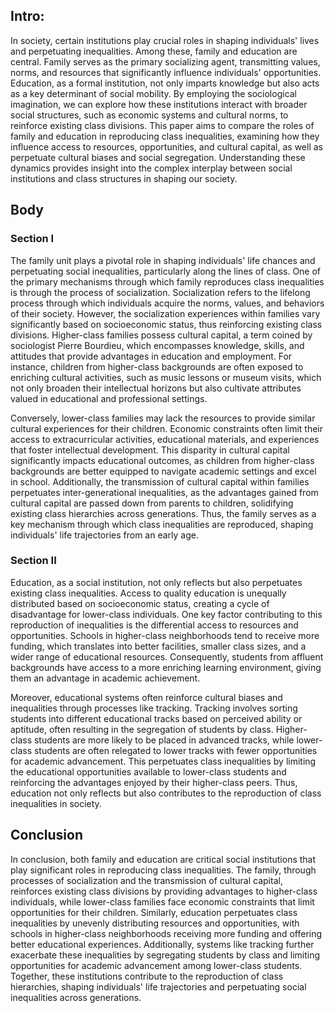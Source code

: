## Intro:
In society, certain institutions play crucial roles in shaping individuals' lives and perpetuating inequalities. Among these, family and education are central. Family serves as the primary socializing agent, transmitting values, norms, and resources that significantly influence individuals' opportunities. Education, as a formal institution, not only imparts knowledge but also acts as a key determinant of social mobility. By employing the sociological imagination, we can explore how these institutions interact with broader social structures, such as economic systems and cultural norms, to reinforce existing class divisions. This paper aims to compare the roles of family and education in reproducing class inequalities, examining how they influence access to resources, opportunities, and cultural capital, as well as perpetuate cultural biases and social segregation. Understanding these dynamics provides insight into the complex interplay between social institutions and class structures in shaping our society.

## Body
### Section I
The family unit plays a pivotal role in shaping individuals' life chances and perpetuating social inequalities, particularly along the lines of class. One of the primary mechanisms through which family reproduces class inequalities is through the process of socialization. Socialization refers to the lifelong process through which individuals acquire the norms, values, and behaviors of their society. However, the socialization experiences within families vary significantly based on socioeconomic status, thus reinforcing existing class divisions. Higher-class families possess cultural capital, a term coined by sociologist Pierre Bourdieu, which encompasses knowledge, skills, and attitudes that provide advantages in education and employment. For instance, children from higher-class backgrounds are often exposed to enriching cultural activities, such as music lessons or museum visits, which not only broaden their intellectual horizons but also cultivate attributes valued in educational and professional settings.

Conversely, lower-class families may lack the resources to provide similar cultural experiences for their children. Economic constraints often limit their access to extracurricular activities, educational materials, and experiences that foster intellectual development. This disparity in cultural capital significantly impacts educational outcomes, as children from higher-class backgrounds are better equipped to navigate academic settings and excel in school. Additionally, the transmission of cultural capital within families perpetuates inter-generational inequalities, as the advantages gained from cultural capital are passed down from parents to children, solidifying existing class hierarchies across generations. Thus, the family serves as a key mechanism through which class inequalities are reproduced, shaping individuals' life trajectories from an early age.

### Section II
Education, as a social institution, not only reflects but also perpetuates existing class inequalities. Access to quality education is unequally distributed based on socioeconomic status, creating a cycle of disadvantage for lower-class individuals. One key factor contributing to this reproduction of inequalities is the differential access to resources and opportunities. Schools in higher-class neighborhoods tend to receive more funding, which translates into better facilities, smaller class sizes, and a wider range of educational resources. Consequently, students from affluent backgrounds have access to a more enriching learning environment, giving them an advantage in academic achievement.

Moreover, educational systems often reinforce cultural biases and inequalities through processes like tracking. Tracking involves sorting students into different educational tracks based on perceived ability or aptitude, often resulting in the segregation of students by class. Higher-class students are more likely to be placed in advanced tracks, while lower-class students are often relegated to lower tracks with fewer opportunities for academic advancement. This perpetuates class inequalities by limiting the educational opportunities available to lower-class students and reinforcing the advantages enjoyed by their higher-class peers. Thus, education not only reflects but also contributes to the reproduction of class inequalities in society.

## Conclusion
In conclusion, both family and education are critical social institutions that play significant roles in reproducing class inequalities. The family, through processes of socialization and the transmission of cultural capital, reinforces existing class divisions by providing advantages to higher-class individuals, while lower-class families face economic constraints that limit opportunities for their children. Similarly, education perpetuates class inequalities by unevenly distributing resources and opportunities, with schools in higher-class neighborhoods receiving more funding and offering better educational experiences. Additionally, systems like tracking further exacerbate these inequalities by segregating students by class and limiting opportunities for academic advancement among lower-class students. Together, these institutions contribute to the reproduction of class hierarchies, shaping individuals' life trajectories and perpetuating social inequalities across generations.